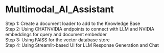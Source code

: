 # Multimodal_AI_Assistant

Step 1: Create a document loader to add to the Knowledge Base   
Step 2: Using CHATNVIDIA endpoints to connect with LLM and NVIDIA embeddings for query and document embedder  
Step 3: Using FAISS for the vector database store  
Step 4: Using Streamlit-based UI for LLM Response Generation and Chat  
